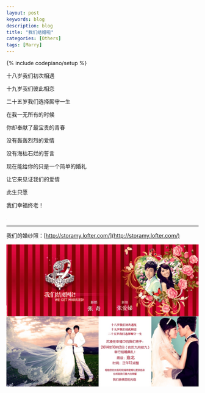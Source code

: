 ```yaml
---
layout: post
keywords: blog
description: blog
title: "我们结婚啦"
categories: [Others]
tags: [Marry]
---
```

{% include codepiano/setup %}

十八岁我们初次相遇

十九岁我们彼此相恋

二十五岁我们选择厮守一生

在我一无所有的时候

你却奉献了最宝贵的青春

没有轰轰烈烈的爱情

没有海枯石烂的誓言

现在能给你的只是一个简单的婚礼

让它来见证我们的爱情

此生只愿

我们幸福终老！

<embed width="1" height="1" src="http://www.xiami.com/widget/61405_1773429417,_1_1_FF8719_494949_1/multiPlayer.swf" type="application/x-shockwave-flash" wmode="transparent" allowscriptaccess="never" />

***

我们的婚纱照：[http://storamy.lofter.com/](http://storamy.lofter.com/)

<img src="/image/get_married.jpg" />